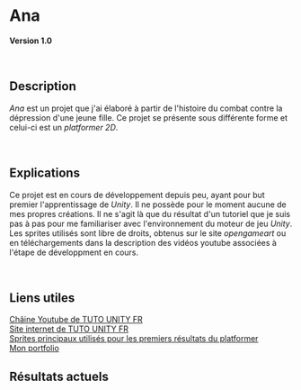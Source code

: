 # Ana
**Version 1.0**

<br/>

## Description

  *Ana* est un projet que j'ai élaboré à partir de l'histoire du combat contre la dépression d'une jeune fille. Ce projet se présente sous différente forme et celui-ci est un *platformer 2D*.

<br/>

## Explications
  Ce projet est en cours de développement depuis peu, ayant pour but premier l'apprentissage de *Unity*. Il ne possède pour le moment aucune de mes propres créations. Il ne s'agit là que du résultat d'un tutoriel que je suis pas à pas pour me familiariser avec l'environnement du moteur de jeu *Unity*. Les sprites utilisés sont libre de droits, obtenus sur le site *opengameart* ou en téléchargements dans la description des vidéos youtube associées à l'étape de développment en cours.
  
<br/>

## Liens utiles

[Châine Youtube de TUTO UNITY FR](https://www.youtube.com/@TUTOUNITYFR)<br/>
[Site internet de TUTO UNITY FR](https://tutounity.fr/)<br/>
[Sprites principaux utilisés pour les premiers résultats du platformer](https://opengameart.org/content/a-platformer-in-the-forest)<br/>
[Mon portfolio](https://marion-tallandier.webflow.io/)

## Résultats actuels

